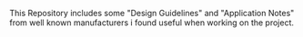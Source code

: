 This Repository includes some "Design Guidelines" and "Application Notes" from well known manufacturers i found useful when working on the project.
